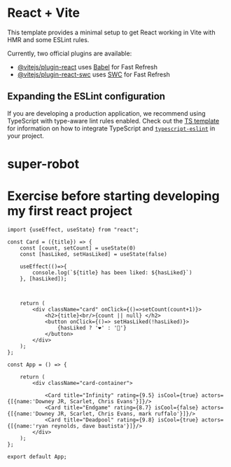 # React + Vite

This template provides a minimal setup to get React working in Vite with HMR and some ESLint rules.

Currently, two official plugins are available:

- [@vitejs/plugin-react](https://github.com/vitejs/vite-plugin-react/blob/main/packages/plugin-react) uses [Babel](https://babeljs.io/) for Fast Refresh
- [@vitejs/plugin-react-swc](https://github.com/vitejs/vite-plugin-react/blob/main/packages/plugin-react-swc) uses [SWC](https://swc.rs/) for Fast Refresh

## Expanding the ESLint configuration

If you are developing a production application, we recommend using TypeScript with type-aware lint rules enabled. Check out the [TS template](https://github.com/vitejs/vite/tree/main/packages/create-vite/template-react-ts) for information on how to integrate TypeScript and [`typescript-eslint`](https://typescript-eslint.io) in your project.
# super-robot

# Exercise before starting developing my first react project

```
import {useEffect, useState} from "react";

const Card = ({title}) => {
    const [count, setCount] = useState(0)
    const [hasLiked, setHasLiked] = useState(false)

    useEffect(()=>{
        console.log(`${title} has been liked: ${hasLiked}`)
    }, [hasLiked]);



    return (
        <div className="card" onClick={()=>setCount(count+1)}>
            <h2>{title}<br/>{count || null} </h2>
            <button onClick={()=> setHasLiked(!hasLiked)}>
                {hasLiked ? '❤️' : '🤍'}
            </button>
        </div>
    );
};

const App = () => {

    return (
        <div className="card-container">

            <Card title="Infinity" rating={9.5} isCool={true} actors={[{name:'Downey JR, Scarlet, Chris Evans'}]}/>
            <Card title="Endgame" rating={8.7} isCool={false} actors={[{name:'Downey JR, Scarlet, Chris Evans, mark ruffalo'}]}/>
            <Card title="Deadpool" rating={9.8} isCool={true} actors={[{name:'ryan reynolds, dave bautista'}]}/>
        </div>
    );
};

export default App;
```

